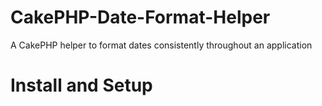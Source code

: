 CakePHP-Date-Format-Helper
==========================

A CakePHP helper to format dates consistently throughout an application
<h1>Install and Setup</h1>
